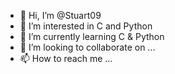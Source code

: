 - 👋 Hi, I’m @Stuart09
- 👀 I’m interested in C and Python
- 🌱 I’m currently learning C & Python
- 💞️ I’m looking to collaborate on ...
- 📫 How to reach me ...

<!---
Stuart09/Stuart09 is a ✨ special ✨ repository because its `README.md` (this file) appears on your GitHub profile.
You can click the Preview link to take a look at your changes.
--->
